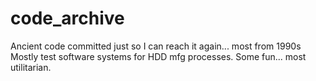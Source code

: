 # code_archive
Ancient code committed just so I can reach it again... most from 1990s
Mostly test software systems for HDD mfg processes. Some fun... most utilitarian.

